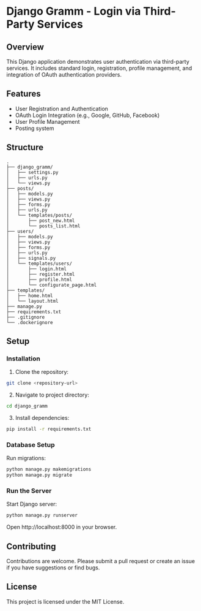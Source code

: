 # Django Gramm - Login via Third-Party Services

## Overview

This Django application demonstrates user authentication via third-party services. It includes standard login, registration, profile management, and integration of OAuth authentication providers.

## Features

- User Registration and Authentication
- OAuth Login Integration (e.g., Google, GitHub, Facebook)
- User Profile Management
- Posting system

## Structure

```
.
├── django_gramm/
│   ├── settings.py
│   ├── urls.py
│   └── views.py
├── posts/
│   ├── models.py
│   ├── views.py
│   ├── forms.py
│   ├── urls.py
│   └── templates/posts/
│       ├── post_new.html
│       └── posts_list.html
├── users/
│   ├── models.py
│   ├── views.py
│   ├── forms.py
│   ├── urls.py
│   ├── signals.py
│   └── templates/users/
│       ├── login.html
│       ├── register.html
│       ├── profile.html
│       └── configurate_page.html
├── templates/
│   ├── home.html
│   └── layout.html
├── manage.py
├── requirements.txt
├── .gitignore
└── .dockerignore
```

## Setup

### Installation

1. Clone the repository:

```bash
git clone <repository-url>
```

2. Navigate to project directory:

```bash
cd django_gramm
```

3. Install dependencies:

```bash
pip install -r requirements.txt
```

### Database Setup

Run migrations:

```bash
python manage.py makemigrations
python manage.py migrate
```

### Run the Server

Start Django server:

```bash
python manage.py runserver
```

Open http\://localhost:8000 in your browser.

## Contributing

Contributions are welcome. Please submit a pull request or create an issue if you have suggestions or find bugs.

## License

This project is licensed under the MIT License.


